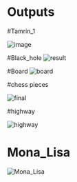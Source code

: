 # Outputs

#Tamrin_1


![image](https://user-images.githubusercontent.com/80582110/122115191-6b161880-ce39-11eb-9cdb-48a3855d138c.jpg)


#Black_hole
![result](https://user-images.githubusercontent.com/80582110/122115205-710bf980-ce39-11eb-879e-ce2c91c45fb8.jpg)

#Board
![board](https://user-images.githubusercontent.com/80582110/122115233-78cb9e00-ce39-11eb-89a7-4534a3d2f830.JPG)

#chess pieces

![final](https://user-images.githubusercontent.com/80582110/122117379-08724c00-ce3c-11eb-912f-536d8d994f6f.jpg)

#highway

![highway](https://user-images.githubusercontent.com/80582110/122117469-217afd00-ce3c-11eb-8de8-dd4cfdc08687.jpg)

# Mona_Lisa
![Mona_Lisa](https://user-images.githubusercontent.com/80582110/122117478-25a71a80-ce3c-11eb-8d39-da41730904b9.jpg)
